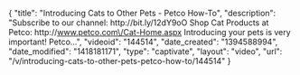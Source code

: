 {
    "title": "Introducing Cats to Other Pets - Petco How-To",
    "description": "Subscribe to our channel: http:\/\/bit.ly\/12dY9oO Shop Cat Products at Petco: http:\/\/www.petco.com\/Cat-Home.aspx Introducing your pets is very important! Petco...",
    "videoid": "144514",
    "date_created": "1394588994",
    "date_modified": "1418181171",
    "type": "captivate",
    "layout": "video",
    "url": "\/v\/introducing-cats-to-other-pets-petco-how-to\/144514"
}